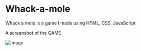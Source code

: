 # Whack-a-mole
Whack a mole is a game I made using HTML, CSS, JavaScript


 A screenshot of the GAME

![image](https://user-images.githubusercontent.com/74784319/144476444-d2360723-ec53-4fce-a51d-57f2fa42cc12.png)

